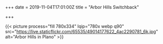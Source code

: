 +++
date = 2019-11-04T17:01:00Z
title = "Arbor Hills Switchback"

+++

{{< picture process="fill 780x334" lqip="780x webp q90" 
        src="https://live.staticflickr.com/65535/49014177622_4ac2290781_6k.jpg" 
        alt="Arbor Hills in Plano" >}}
